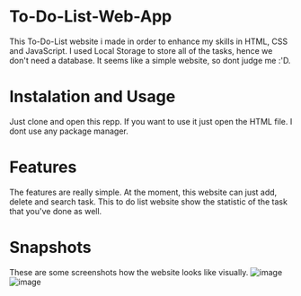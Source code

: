 # To-Do-List-Web-App
This To-Do-List website i made in order to enhance my skills in HTML, CSS and JavaScript. I used Local Storage to store all of the tasks, hence we don't need a database. It seems like a simple website, so dont judge me :'D. 

# Instalation and Usage
Just clone and open this repp. If you want to use it just open the HTML file. I dont use any package manager. 

# Features
The features are really simple. At the moment, this website can just add, delete and search task. This to do list website show the statistic of the task that you've done as well. 

# Snapshots
These are some screenshots how the website looks like visually.
![image](https://github.com/ismarapw/To-Do-List-Web-App/assets/76652264/d9416593-949e-4cda-818d-dff5ae6960fa)
![image](https://github.com/ismarapw/To-Do-List-Web-App/assets/76652264/e579ae7d-d9d3-4279-b5a2-f9c987df1d6b)
